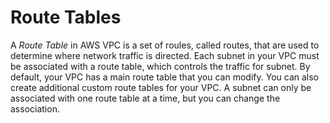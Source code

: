 # Route Tables

A *Route Table* in AWS VPC is a set of roules, called routes, that are used to determine where network traffic is directed. Each subnet in your VPC must be associated with a route table, which controls the traffic for subnet. By default, your VPC has a main route table that you can modify. You can also create additional custom route tables for your VPC. A subnet can only be associated with one route table at a time, but you can change the association.
